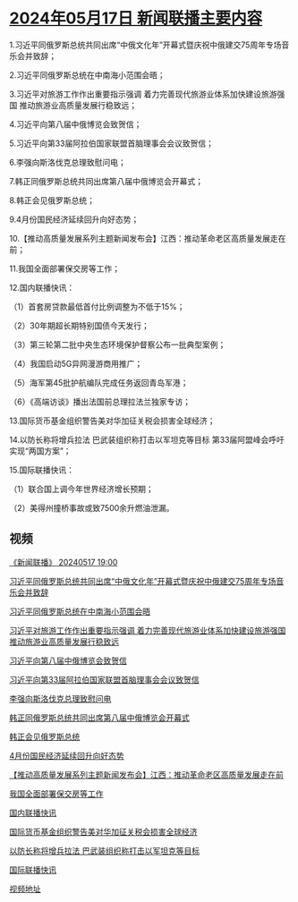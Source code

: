 # [2024年05月17日 新闻联播主要内容](https://tv.cctv.com/lm/xwlb/day/20240517.shtml)

1.习近平同俄罗斯总统共同出席“中俄文化年”开幕式暨庆祝中俄建交75周年专场音乐会并致辞；

2.习近平同俄罗斯总统在中南海小范围会晤；

3.习近平对旅游工作作出重要指示强调 着力完善现代旅游业体系加快建设旅游强国 推动旅游业高质量发展行稳致远；

4.习近平向第八届中俄博览会致贺信；

5.习近平向第33届阿拉伯国家联盟首脑理事会会议致贺信；

6.李强向斯洛伐克总理致慰问电；

7.韩正同俄罗斯总统共同出席第八届中俄博览会开幕式；

8.韩正会见俄罗斯总统；

9.4月份国民经济延续回升向好态势；

10.【推动高质量发展系列主题新闻发布会】江西：推动革命老区高质量发展走在前；

11.我国全面部署保交房等工作；

12.国内联播快讯：

（1）首套房贷款最低首付比例调整为不低于15%；

（2）30年期超长期特别国债今天发行；

（3）第三轮第二批中央生态环境保护督察公布一批典型案例；

（4）我国启动5G异网漫游商用推广；

（5）海军第45批护航编队完成任务返回青岛军港；

（6）《高端访谈》播出法国前总理拉法兰独家专访；

13.国际货币基金组织警告美对华加征关税会损害全球经济；

14.以防长称将增兵拉法 巴武装组织称打击以军坦克等目标 第33届阿盟峰会呼吁实现“两国方案”；

15.国际联播快讯：

（1）联合国上调今年世界经济增长预期；

（2）美得州撞桥事故或致7500余升燃油泄漏。

## 视频

[《新闻联播》 20240517 19:00](https://tv.cctv.com/2024/05/17/VIDE3UqlkSNc4djnWIClUHdI240517.shtml)

[习近平同俄罗斯总统共同出席“中俄文化年”开幕式暨庆祝中俄建交75周年专场音乐会并致辞](https://tv.cctv.com/2024/05/17/VIDEiEpsuduwgl68U7btE1lu240517.shtml)

[习近平同俄罗斯总统在中南海小范围会晤](https://tv.cctv.com/2024/05/17/VIDE5N5cG7oysSjelRBNR43u240517.shtml)

[习近平对旅游工作作出重要指示强调 着力完善现代旅游业体系加快建设旅游强国 推动旅游业高质量发展行稳致远](https://tv.cctv.com/2024/05/17/VIDEUM9oVxrmMLSx4qcB8MDW240517.shtml)

[习近平向第八届中俄博览会致贺信](https://tv.cctv.com/2024/05/17/VIDENfOsQvLbawtVTI2Sh4y8240517.shtml)

[习近平向第33届阿拉伯国家联盟首脑理事会会议致贺信](https://tv.cctv.com/2024/05/17/VIDEw7KQ61UpglTd456qVrsm240517.shtml)

[李强向斯洛伐克总理致慰问电](https://tv.cctv.com/2024/05/17/VIDE05Og0Ml8rSXmczkdLll0240517.shtml)

[韩正同俄罗斯总统共同出席第八届中俄博览会开幕式](https://tv.cctv.com/2024/05/17/VIDEOWzISQAdZ8NAQd2LMpjn240517.shtml)

[韩正会见俄罗斯总统](https://tv.cctv.com/2024/05/17/VIDEKRXd5eIJKhtXfEVDvoGh240517.shtml)

[4月份国民经济延续回升向好态势](https://tv.cctv.com/2024/05/17/VIDEsTWAZ8QYoyzH9VuDrCK2240517.shtml)

[【推动高质量发展系列主题新闻发布会】江西：推动革命老区高质量发展走在前](https://tv.cctv.com/2024/05/17/VIDEg7SrJ8mPS70VUqTDJarq240517.shtml)

[我国全面部署保交房等工作](https://tv.cctv.com/2024/05/17/VIDE9arD45yK1RUfg6iAH4Ix240517.shtml)

[国内联播快讯](https://tv.cctv.com/2024/05/17/VIDEVhStfytsGEM406mz2pks240517.shtml)

[国际货币基金组织警告美对华加征关税会损害全球经济](https://tv.cctv.com/2024/05/17/VIDEWrghqeL518bQm6pcW0pz240517.shtml)

[以防长称将增兵拉法 巴武装组织称打击以军坦克等目标](https://tv.cctv.com/2024/05/17/VIDEEj39MIQEjEqZezOJW67a240517.shtml)

[国际联播快讯](https://tv.cctv.com/2024/05/17/VIDEAaoZFAkwRZIoNjKVViXO240517.shtml)

[视频地址](https://tv.cctv.com/lm/xwlb/day/20240517.shtml) 

